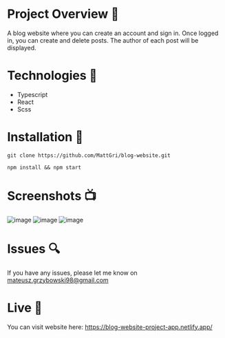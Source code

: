 # Project Overview 🎉
A blog website where you can create an account and sign in. Once logged in, you can create and delete posts. The author of each post will be displayed.

# Technologies 🔧

- Typescript
- React 
- Scss

# Installation 💾

`git clone https://github.com/MattGri/blog-website.git`

`npm install && npm start`

# Screenshots 📺

![image](https://user-images.githubusercontent.com/61913031/193800433-ea77b970-0521-4b2d-a312-856598051047.png)
![image](https://user-images.githubusercontent.com/61913031/193800934-07edd85c-fd69-4990-b935-2ccee3d84618.png)
![image](https://user-images.githubusercontent.com/61913031/193801080-72c071ae-7ba5-4582-acd5-a92a87928d48.png)


# Issues 🔍

If you have any issues, please let me know on mateusz.grzybowski98@gmail.com

# Live 📍

You can visit website here: https://blog-website-project-app.netlify.app/
